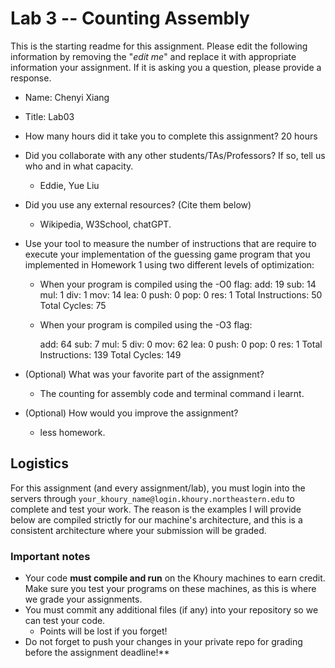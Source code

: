 # Lab 3 -- Counting Assembly

This is the starting readme for this assignment.  Please edit the following 
information by removing the "*edit me*" and replace it with appropriate 
information your assignment. If it is asking you a question, please provide 
a response.

- Name: Chenyi Xiang

- Title: Lab03

- How many hours did it take you to complete this assignment? 20 hours

- Did you collaborate with any other students/TAs/Professors? If so, tell 
  us who and in what capacity.
  - Eddie, Yue Liu
  
- Did you use any external resources? (Cite them below)
  - Wikipedia, W3School, chatGPT.
  
- Use your tool to measure the  number of instructions that are require to 
  execute your implementation of the guessing game program that you 
  implemented in Homework 1 using two different levels of optimization:

  - When your program is compiled using the -O0 flag:
    add: 19
    sub: 14
    mul: 1
    div: 1
    mov: 14
    lea: 0
    push: 0
    pop: 0
    res: 1
    Total Instructions: 50
    Total Cycles: 75


  - When your program is compiled using the -O3 flag:

    add: 64
    sub: 7
    mul: 5
    div: 0
    mov: 62
    lea: 0
    push: 0
    pop: 0
    res: 1
    Total Instructions: 139
    Total Cycles: 149

- (Optional) What was your favorite part of the assignment? 
  - The counting for assembly code and terminal command i learnt.
  
- (Optional) How would you improve the assignment? 
  - less homework. 

## Logistics

For this assignment (and every assignment/lab), you must login into the 
servers through `your_khoury_name@login.khoury.northeastern.edu` to complete 
and test your work. The reason is the examples I will provide below are 
compiled strictly for our machine's architecture, and this is a consistent 
architecture where your submission will be graded.

### Important notes

* Your code **must compile and run** on the Khoury machines to earn credit. 
  Make sure you test your programs on these machines, as this is where we 
  grade your assignments.
* You must commit any additional files (if any) into your repository so we 
  can test your code.
  * Points will be lost if you forget!
* Do not forget to push your changes in your private repo for grading before 
  the assignment deadline!**

